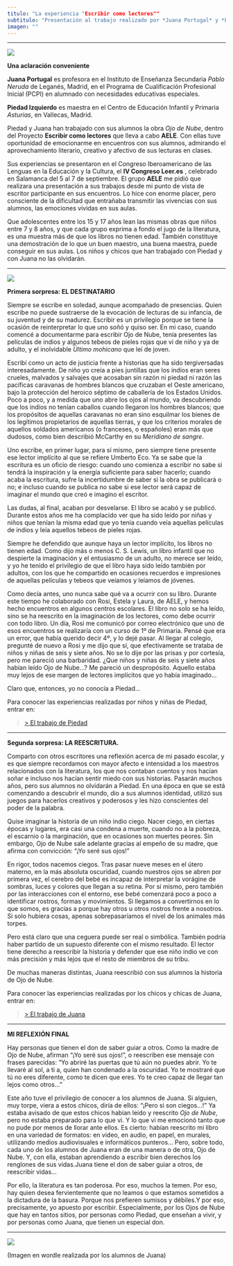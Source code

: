 ```yaml
---
titulo: "La experiencia "Escribir como lectores""
subtitulo: "Presentación al trabajo realizado por *Juana Portugal* y *Piedad Izquierdo* durante el curso 2011/12, en colaboración con la Asociación Española de Lectura y de Escritura (AELE). 6 de septiembre de 2012."
imagen: ""
---
```

* * *

![](/imagenes/conferencias/plumapiedad.jpg)

**Una aclaración conveniente**

**Juana Portugal** es profesora en el Instituto de Enseñanza Secundaria _Pablo Neruda_ de Leganés, Madrid, en el Programa de Cualificación Profesional Inicial (PCPI) en alumnado con necesidades educativas especiales.

**Piedad Izquierdo** es maestra en el Centro de Educación Infantil y Primaria _Asturias_, en Vallecas, Madrid.

Piedad y Juana han trabajado con sus alumnos la obra _Ojo de Nube_, dentro del Proyecto **Escribir como lectores** que lleva a cabo **AELE**. Con ellas tuve oportunidad de emocionarme en encuentros con sus alumnos, admirando el aprovechamiento literario, creativo y afectivo de sus lecturas en clases.

Sus experiencias se presentaron en el Congreso Iberoamericano de las Lenguas en la Educación y la Cultura, el **IV Congreso Leer.es** , celebrado en Salamanca del 5 al 7 de septiembre. El grupo **AELE** me pidió que realizara una presentación a sus trabajos desde mi punto de vista de escritor participante en sus encuentros. Lo hice con enorme placer, pero consciente de la dificultad que entrañaba transmitir las vivencias con sus alumnos, las emociones vividas en sus aulas.

Que adolescentes entre los 15 y 17 años lean las mismas obras que niños entre 7 y 8 años, y que cada grupo exprima a fondo el jugo de la literatura, es una muestra más de que los libros no tienen edad. También constituye una demostración de lo que un buen maestro, una buena maestra, puede conseguir en sus aulas. Los niños y chicos que han trabajado con Piedad y con Juana no las olvidarán.

* * *

![](/imagenes/conferencias/991plumapiedad.jpg)

**Primera sorpresa: EL DESTINATARIO**

Siempre se escribe en soledad, aunque acompañado de presencias. Quien escribe no puede sustraerse de la evocación de lecturas de su infancia, de su juventud y de su madurez. Escribir es un privilegio porque se tiene la ocasión de reinterpretar lo que uno soñó y quiso ser. En mi caso, cuando comencé a documentarme para escribir Ojo de Nube, tenía presentes las películas de indios y algunos tebeos de pieles rojas que vi de niño y ya de adulto, y el inolvidable _Último mohicano_ que leí de joven.

Escribí como un acto de justicia frente a historias que ha sido tergiversadas interesadamente. De niño yo creía a pies juntillas que los indios eran seres crueles, malvados y salvajes que acosaban sin razón ni piedad ni razón las pacíficas caravanas de hombres blancos que cruzaban el Oeste americano, bajo la protección del heroico séptimo de caballería de los Estados Unidos. Poco a poco, y a medida que uno abre los ojos al mundo, va descubriendo que los indios no tenían caballos cuando llegaron los hombres blancos; que los propósitos de aquellas caravanas no eran sino esquilmar los bienes de los legítimos propietarios de aquellas tierras, y que los criterios morales de aquellos soldados americanos (o franceses, o españoles) eran más que dudosos, como bien describió McCarthy en su _Meridiano de sangre_.

Uno escribe, en primer lugar, para sí mismo, pero siempre tiene presente ese lector implícito al que se refiere Umberto Eco. Ya se sabe que la escritura es un oficio de riesgo: cuando uno comienza a escribir no sabe si tendrá la inspiración y la energía suficiente para saber hacerlo; cuando acaba la escritura, sufre la incertidumbre de saber si la obra se publicará o no; e incluso cuando se publica no sabe si ese lector será capaz de imaginar el mundo que creó e imagino el escritor.

Las dudas, al final, acaban por desvelarse. El libro se acabó y se publicó. Durante estos años me ha complacido ver que ha sido leído por niñas y niños que tenían la misma edad que yo tenía cuando veía aquellas películas de indios y leía aquellos tebeos de pieles rojas.

Siempre he defendido que aunque haya un lector implícito, los libros no tienen edad. Como dijo más o menos C. S. Lewis, un libro infantil que no despierte la imaginación y el entusiasmo de un adulto, no merece ser leído, y yo he tenido el privilegio de que el libro haya sido leído también por adultos, con los que he compartido en ocasiones recuerdos e impresiones de aquellas películas y tebeos que veíamos y leíamos de jóvenes.

Como decía antes, uno nunca sabe qué va a ocurrir con su libro. Durante este tiempo he colaborado con Rosi, Estela y Laura, de AELE, y hemos hecho encuentros en algunos centros escolares. El libro no solo se ha leído, sino se ha reescrito en la imaginación de los lectores, como debe ocurrir con todo libro. Un día, Rosi me comunicó por correo electrónico que uno de esos encuentros se realizaría con un curso de 1º de Primaria. Pensé que era un error, que había querido decir 4º, y lo dejé pasar. Al llegar al colegio, pregunté de nuevo a Rosi y me dijo que sí, que efectivamente se trataba de niños y niñas de seis y siete años. No se lo dije por las prisas y por cortesía, pero me pareció una barbaridad. ¿Que niños y niñas de seis y siete años habían leído Ojo de Nube…? Me pareció un despropósito. Aquello estaba muy lejos de ese margen de lectores implícitos que yo había imaginado…

Claro que, entonces, yo no conocía a Piedad…

Para conocer las experiencias realizadas por niños y niñas de Piedad, entrar en:

> [> El trabajo de Piedad](http://www.ricardogomez.com/ver/encuentros/colegioasturias)
* * *

**Segunda sorpresa: LA REESCRITURA.**

Comparto con otros escritores una reflexión acerca de mi pasado escolar, y es que siempre recordamos con mayor afecto e intensidad a los maestros relacionados con la literatura, los que nos contaban cuentos y nos hacían soñar e incluso nos hacían sentir miedo con sus historias. Pasarán muchos años, pero sus alumnos no olvidarán a Piedad. En una época en que se está comenzando a descubrir el mundo, dio a sus alumnos identidad, utilizó sus juegos para hacerlos creativos y poderosos y les hizo conscientes del poder de la palabra.

Quise imaginar la historia de un niño indio ciego. Nacer ciego, en ciertas épocas y lugares, era casi una condena a muerte, cuando no a la pobreza, el escarnio o la marginación, que en ocasiones son muertes peores. Sin embargo, Ojo de Nube sale adelante gracias al empeño de su madre, que afirma con convicción: “¡Yo seré sus ojos!”

En rigor, todos nacemos ciegos. Tras pasar nueve meses en el útero materno, en la más absoluta oscuridad, cuando nuestros ojos se abren por primera vez, el cerebro del bebé es incapaz de interpretar la vorágine de sombras, luces y colores que llegan a su retina. Por sí mismo, pero también por las interacciones con el entorno, ese bebé comenzará poco a poco a identificar rostros, formas y movimientos. Si llegamos a convertirnos en lo que somos, es gracias a porque hay otros u otros rostros frente a nosotros. Si solo hubiera cosas, apenas sobrepasaríamos el nivel de los animales más torpes.

Pero está claro que una ceguera puede ser real o simbólica. También podría haber partido de un supuesto diferente con el mismo resultado. El lector tiene derecho a reescribir la historia y defender que ese niño indio ve con más precisión y más lejos que el resto de miembros de su tribu.

De muchas maneras distintas, Juana reescribió con sus alumnos la historia de Ojo de Nube.

Para conocer las experiencias realizadas por los chicos y chicas de Juana, entrar en:

> [> El trabajo de Juana](https://sites.google.com/site/ojodebuebe/)
* * *

**MI REFLEXIÓN FINAL**

Hay personas que tienen el don de saber guiar a otros. Como la madre de Ojo de Nube, afirman “¡Yo seré sus ojos!”, o reescriben ese mensaje con frases parecidas: “Yo abriré las puertas que tú aún no puedes abrir. Yo te llevaré al sol, a ti a, quien han condenado a la oscuridad. Yo te mostraré que tú no eres diferente, como te dicen que eres. Yo te creo capaz de llegar tan lejos como otros…”

Este año tuve el privilegio de conocer a los alumnos de Juana. Si alguien, muy torpe, viera a estos chicos, diría de ellos: “¡Pero si son ciegos…!” Ya estaba avisado de que estos chicos habían leído y reescrito _Ojo de Nube_, pero no estaba preparado para lo que vi. Y lo que vi me emocionó tanto que no pude por menos de llorar ante ellos. Es cierto: habían reescrito mi libro en una variedad de formatos: en video, en audio, en papel, en murales, utilizando medios audiovisuales e informáticos punteros… Pero, sobre todo, cada uno de los alumnos de Juana eran de una manera o de otra, Ojo de Nube. Y, con ella, estaban aprendiendo a escribir bien derechos los renglones de sus vidas.Juana tiene el don de saber guiar a otros, de reescribir vidas…

Por ello, la literatura es tan poderosa. Por eso, muchos la temen. Por eso, hay quien desea fervientemente que no leamos o que estamos sometidos a la dictadura de la basura. Porque nos prefieren sumisos y débiles.Y por eso, precisamente, yo apuesto por escribir. Especialmente, por los Ojos de Nube que hay en tantos sitios, por personas como Piedad, que enseñan a vivir, y por personas como Juana, que tienen un especial don.

* * *

![](/imagenes/conferencias/ojodenube_wordle.jpg)

(Imagen en wordle realizada por los alumnos de Juana)

